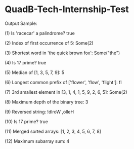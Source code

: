 # QuadB-Tech-Internship-Test

Output Sample:

(1) Is 'racecar' a palindrome? true

(2) Index of first occurrence of 5: Some(2)

(3) Shortest word in 'the quick brown fox': Some("the")

(4) Is 17 prime? true

(5) Median of [1, 3, 5, 7, 9]: 5

(6) Longest common prefix of ['flower', 'flow', 'flight']: fl

(7) 3rd smallest element in [3, 1, 4, 1, 5, 9, 2, 6, 5]: Some(2)

(8) Maximum depth of the binary tree: 3

(9) Reversed string: !dlroW ,olleH

(10) Is 17 prime? true

(11) Merged sorted arrays: [1, 2, 3, 4, 5, 6, 7, 8]

(12) Maximum subarray sum: 4
